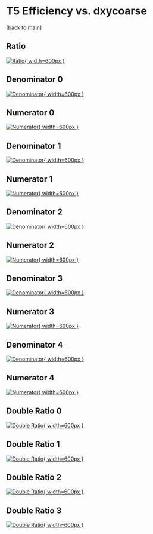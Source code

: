 # T5 Efficiency vs. dxycoarse

[[back to main](./)]



## Ratio

[![Ratio](../mtv/var/T5_xtr_0_0_eff_dxycoarse.png){ width=600px }](../mtv/var/T5_xtr_0_0_eff_dxycoarse.pdf)

## Denominator 0

[![Denominator](../mtv/den/T5_xtr_0_0_eff_dxycoarse_den0.png){ width=600px }](../mtv/den/T5_xtr_0_0_eff_dxycoarse_den0.pdf)

## Numerator 0

[![Numerator](../mtv/num/T5_xtr_0_0_eff_dxycoarse_num0.png){ width=600px }](../mtv/num/T5_xtr_0_0_eff_dxycoarse_num0.pdf)

## Denominator 1

[![Denominator](../mtv/den/T5_xtr_0_0_eff_dxycoarse_den1.png){ width=600px }](../mtv/den/T5_xtr_0_0_eff_dxycoarse_den1.pdf)

## Numerator 1

[![Numerator](../mtv/num/T5_xtr_0_0_eff_dxycoarse_num1.png){ width=600px }](../mtv/num/T5_xtr_0_0_eff_dxycoarse_num1.pdf)

## Denominator 2

[![Denominator](../mtv/den/T5_xtr_0_0_eff_dxycoarse_den2.png){ width=600px }](../mtv/den/T5_xtr_0_0_eff_dxycoarse_den2.pdf)

## Numerator 2

[![Numerator](../mtv/num/T5_xtr_0_0_eff_dxycoarse_num2.png){ width=600px }](../mtv/num/T5_xtr_0_0_eff_dxycoarse_num2.pdf)

## Denominator 3

[![Denominator](../mtv/den/T5_xtr_0_0_eff_dxycoarse_den3.png){ width=600px }](../mtv/den/T5_xtr_0_0_eff_dxycoarse_den3.pdf)

## Numerator 3

[![Numerator](../mtv/num/T5_xtr_0_0_eff_dxycoarse_num3.png){ width=600px }](../mtv/num/T5_xtr_0_0_eff_dxycoarse_num3.pdf)

## Denominator 4

[![Denominator](../mtv/den/T5_xtr_0_0_eff_dxycoarse_den4.png){ width=600px }](../mtv/den/T5_xtr_0_0_eff_dxycoarse_den4.pdf)

## Numerator 4

[![Numerator](../mtv/num/T5_xtr_0_0_eff_dxycoarse_num4.png){ width=600px }](../mtv/num/T5_xtr_0_0_eff_dxycoarse_num4.pdf)

## Double Ratio 0

[![Double Ratio](../mtv/ratio/T5_xtr_0_0_eff_dxycoarse_ratio0.png){ width=600px }](../mtv/ratio/T5_xtr_0_0_eff_dxycoarse_ratio0.pdf)

## Double Ratio 1

[![Double Ratio](../mtv/ratio/T5_xtr_0_0_eff_dxycoarse_ratio1.png){ width=600px }](../mtv/ratio/T5_xtr_0_0_eff_dxycoarse_ratio1.pdf)

## Double Ratio 2

[![Double Ratio](../mtv/ratio/T5_xtr_0_0_eff_dxycoarse_ratio2.png){ width=600px }](../mtv/ratio/T5_xtr_0_0_eff_dxycoarse_ratio2.pdf)

## Double Ratio 3

[![Double Ratio](../mtv/ratio/T5_xtr_0_0_eff_dxycoarse_ratio3.png){ width=600px }](../mtv/ratio/T5_xtr_0_0_eff_dxycoarse_ratio3.pdf)

